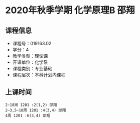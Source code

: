 # 2020年秋季学期 化学原理B 邵翔






## 课程信息

- 课程号：019163.02
- 学分：4
- 教学类型：理论课
- 开课单位：化学系
- 课程类别：专业基础
- 课程层次：本科计划内课程

## 上课时间

```
2~18周 1201 :2(1,2) 邵翔
2~3,5~18周 1201 :4(3,4) 邵翔
4周 1201 :6(3,4) 邵翔
```

